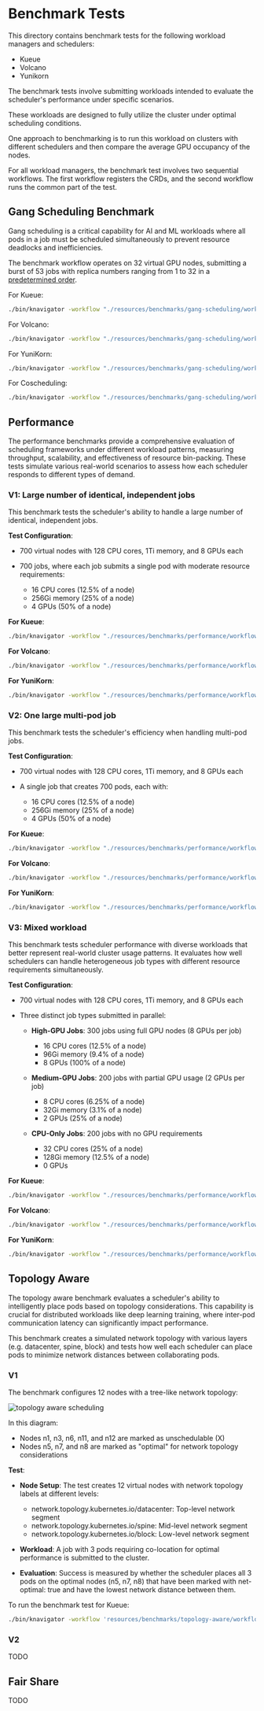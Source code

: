 # Benchmark Tests

This directory contains benchmark tests for the following workload managers and schedulers:

- Kueue
- Volcano
- Yunikorn

The benchmark tests involve submitting workloads intended to evaluate the scheduler's performance under specific scenarios.

These workloads are designed to fully utilize the cluster under optimal scheduling conditions.

One approach to benchmarking is to run this workload on clusters with different schedulers and then compare the average GPU occupancy of the nodes.

For all workload managers, the benchmark test involves two sequential workflows. The first workflow registers the CRDs, and the second workflow runs the common part of the test.

## Gang Scheduling Benchmark

Gang scheduling is a critical capability for AI and ML workloads where all pods in a job must be scheduled simultaneously to prevent resource deadlocks and inefficiencies.

The benchmark workflow operates on 32 virtual GPU nodes, submitting a burst of 53 jobs with replica numbers ranging from 1 to 32 in a [predetermined order](gang-scheduling/workflows/run-test.yaml).

For Kueue:

```bash
./bin/knavigator -workflow "./resources/benchmarks/gang-scheduling/workflows/{config-nodes.yaml,config-kueue.yaml,run-test.yaml}"
```

For Volcano:

```bash
./bin/knavigator -workflow "./resources/benchmarks/gang-scheduling/workflows/{config-nodes.yaml,config-volcano.yaml,run-test.yaml}"
```

For YuniKorn:

```bash
./bin/knavigator -workflow "./resources/benchmarks/gang-scheduling/workflows/{config-nodes.yaml,config-yunikorn.yaml,run-test.yaml}"
```

For Coscheduling:

```bash
./bin/knavigator -workflow "./resources/benchmarks/gang-scheduling/workflows/{config-nodes.yaml,config-combo-coscheduling.yaml,run-test.yaml}"
```

## Performance

The performance benchmarks provide a comprehensive evaluation of scheduling frameworks under different workload patterns, measuring throughput, scalability, and effectiveness of resource bin-packing. These tests simulate various real-world scenarios to assess how each scheduler responds to different types of demand.

### V1: Large number of identical, independent jobs

This benchmark tests the scheduler's ability to handle a large number of identical, independent jobs.

**Test Configuration**:

- 700 virtual nodes with 128 CPU cores, 1Ti memory, and 8 GPUs each
- 700 jobs, where each job submits a single pod with moderate resource requirements:

  - 16 CPU cores (12.5% of a node)
  - 256Gi memory (25% of a node)
  - 4 GPUs (50% of a node)

**For Kueue**:

```bash
./bin/knavigator -workflow "./resources/benchmarks/performance/workflows/{kueue-v1.yaml}" -v 4
```

**For Volcano**:

```bash
./bin/knavigator -workflow "./resources/benchmarks/performance/workflows/{volcano-v1.yaml}" -v 4
```

**For YuniKorn**:

```bash
./bin/knavigator -workflow "./resources/benchmarks/performance/workflows/{yunikorn-v1.yaml}" -v 4
```

### V2: One large multi-pod job

This benchmark tests the scheduler's efficiency when handling multi-pod jobs.

**Test Configuration**:

- 700 virtual nodes with 128 CPU cores, 1Ti memory, and 8 GPUs each
- A single job that creates 700 pods, each with:

  - 16 CPU cores (12.5% of a node)
  - 256Gi memory (25% of a node)
  - 4 GPUs (50% of a node)

**For Kueue**:

```bash
./bin/knavigator -workflow "./resources/benchmarks/performance/workflows/{kueue-v2.yaml}" -v 4
```

**For Volcano**:

```bash
./bin/knavigator -workflow "./resources/benchmarks/performance/workflows/{volcano-v2.yaml}" -v 4
```

**For YuniKorn**:

```bash
./bin/knavigator -workflow "./resources/benchmarks/performance/workflows/{yunikorn-v2.yaml}" -v 4
```

### V3: Mixed workload

This benchmark tests scheduler performance with diverse workloads that better represent real-world cluster usage patterns. It evaluates how well schedulers can handle heterogeneous job types with different resource requirements simultaneously.

**Test Configuration**:

- 700 virtual nodes with 128 CPU cores, 1Ti memory, and 8 GPUs each
- Three distinct job types submitted in parallel:

  - **High-GPU Jobs**: 300 jobs using full GPU nodes (8 GPUs per job)

    - 16 CPU cores (12.5% of a node)
    - 96Gi memory (9.4% of a node)
    - 8 GPUs (100% of a node)

  - **Medium-GPU Jobs**: 200 jobs with partial GPU usage (2 GPUs per job)

    - 8 CPU cores (6.25% of a node)
    - 32Gi memory (3.1% of a node)
    - 2 GPUs (25% of a node)

  - **CPU-Only Jobs**: 200 jobs with no GPU requirements

    - 32 CPU cores (25% of a node)
    - 128Gi memory (12.5% of a node)
    - 0 GPUs

**For Kueue**:

```bash
./bin/knavigator -workflow "./resources/benchmarks/performance/workflows/{kueue-v3.yaml}" -v 4
```

**For Volcano**:

```bash
./bin/knavigator -workflow "./resources/benchmarks/performance/workflows/{volcano-v3.yaml}" -v 4
```

**For YuniKorn**:

```bash
./bin/knavigator -workflow "./resources/benchmarks/performance/workflows/{yunikorn-v3.yaml}" -v 4
```

## Topology Aware

The topology aware benchmark evaluates a scheduler's ability to intelligently place pods based on topology considerations. This capability is crucial for distributed workloads like deep learning training, where inter-pod communication latency can significantly impact performance.

This benchmark creates a simulated network topology with various layers (e.g. datacenter, spine, block) and tests how well each scheduler can place pods to minimize network distances between collaborating pods.

### V1

The benchmark configures 12 nodes with a tree-like network topology:

![topology aware scheduling](../../docs/assets/network-aware-scheduling.png)

In this diagram:

- Nodes n1, n3, n6, n11, and n12 are marked as unschedulable (X)
- Nodes n5, n7, and n8 are marked as "optimal" for network topology considerations

**Test**:

- **Node Setup**: The test creates 12 virtual nodes with network topology labels at different levels:

  - network.topology.kubernetes.io/datacenter: Top-level network segment
  - network.topology.kubernetes.io/spine: Mid-level network segment
  - network.topology.kubernetes.io/block: Low-level network segment

- **Workload**: A job with 3 pods requiring co-location for optimal performance is submitted to the cluster.

- **Evaluation**: Success is measured by whether the scheduler places all 3 pods on the optimal nodes (n5, n7, n8) that have been marked with net-optimal: true and have the lowest network distance between them.

To run the benchmark test for Kueue:

```sh
./bin/knavigator -workflow 'resources/benchmarks/topology-aware/workflows/{kueue.yaml}'
```

### V2

TODO

## Fair Share

TODO
